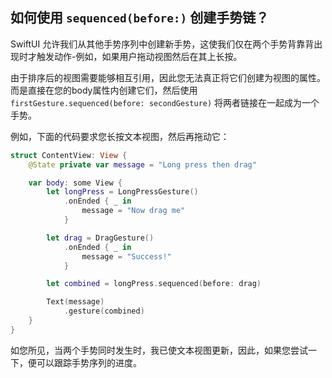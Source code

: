 如何使用 `sequenced(before:)` 创建手势链？
---

SwiftUI 允许我们从其他手势序列中创建新手势，这使我们仅在两个手势背靠背出现时才触发动作-例如，如果用户拖动视图然后在其上长按。

由于排序后的视图需要能够相互引用，因此您无法真正将它们创建为视图的属性。 而是直接在您的body属性内创建它们，然后使用 `firstGesture.sequenced(before: secondGesture)` 将两者链接在一起成为一个手势。

例如，下面的代码要求您长按文本视图，然后再拖动它：

```swift
struct ContentView: View {
    @State private var message = "Long press then drag"

    var body: some View {
        let longPress = LongPressGesture()
            .onEnded { _ in
                message = "Now drag me"
            }

        let drag = DragGesture()
            .onEnded { _ in
                message = "Success!"
            }

        let combined = longPress.sequenced(before: drag)

        Text(message)
            .gesture(combined)
    }
}
```

如您所见，当两个手势同时发生时，我已使文本视图更新，因此，如果您尝试一下，便可以跟踪手势序列的进度。